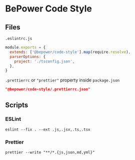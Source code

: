 # BePower Code Style

## Files

`.eslintrc.js`

```js
module.exports = {
  extends: ['@bepower/code-style'].map(require.resolve),
  parserOptions: {
    project: './tsconfig.json',
  },
}
```

`.prettierrc` or `"prettier"` property inside `package.json`

```json
"@bepower/code-style/.prettierrc.json"
```

## Scripts

### ESLint

`eslint --fix . --ext .js,.jsx,.ts,.tsx`

### Prettier

`prettier --write "**/*.{js,json,md,yml}"`
